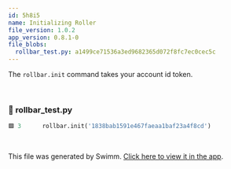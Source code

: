 ```yaml
---
id: 5h8i5
name: Initializing Roller
file_version: 1.0.2
app_version: 0.8.1-0
file_blobs:
  rollbar_test.py: a1499ce71536a3ed9682365d072f8fc7ec0cec5c
---
```


The `rollbar.init` command takes your account id token.

<br/>

<!-- NOTE-swimm-snippet: the lines below link your snippet to Swimm -->
### 📄 rollbar_test.py
```python
🟩 3      rollbar.init('1838bab1591e467faeaa1baf23a4f8cd')
```

<br/>

This file was generated by Swimm. [Click here to view it in the app](https://app.swimm.io/repos/Z2l0aHViJTNBJTNBaWNpY2xlcyUzQSUzQXBhcnJpc2hpb25lcg==/docs/5h8i5).